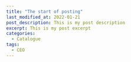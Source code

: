```yaml
---
title: "The start of posting"
last_modified_at: 2022-01-21
post_description: This is my post description
excerpt: This is my post excerpt
categories:
  - Catalogue
tags:
  - CEO
---
```

<object data="/_posts/Catalogo.pdf" width="1000" height="1000" type='application/pdf'></object>
